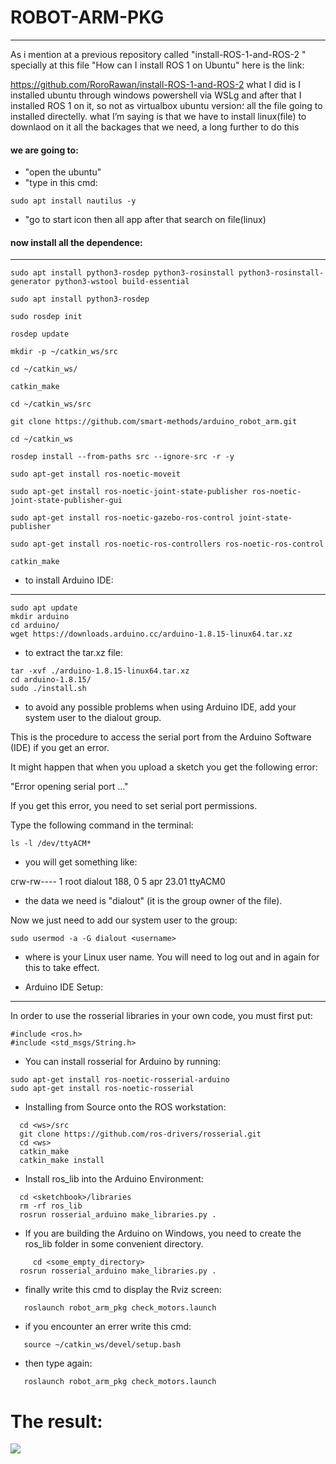 # ROBOT-ARM-PKG

__________________________________________________________________

As i mention at a previous repository called "install-ROS-1-and-ROS-2
" specially at this file "How can I install ROS 1 on Ubuntu" here is the link:

https://github.com/RoroRawan/install-ROS-1-and-ROS-2 what I did is I installed ubuntu through windows powershell via WSLg and after that I installed ROS 1 on it, so not as virtualbox ubuntu version؛ all the file going to installed directelly. what I’m saying is that we have to install linux(file) to downlaod on it all the backages that we need, a long further to do this
#### we are going to:

* "open the ubuntu"
* "type in this cmd:

```
sudo apt install nautilus -y
```

* "go to start icon then all app after that
search on file(linux)

#### now install all the dependence:

_________________________________________________

```
sudo apt install python3-rosdep python3-rosinstall python3-rosinstall-generator python3-wstool build-essential

sudo apt install python3-rosdep

sudo rosdep init

rosdep update

mkdir -p ~/catkin_ws/src

cd ~/catkin_ws/

catkin_make

cd ~/catkin_ws/src

git clone https://github.com/smart-methods/arduino_robot_arm.git 

cd ~/catkin_ws
```
```
rosdep install --from-paths src --ignore-src -r -y

sudo apt-get install ros-noetic-moveit

sudo apt-get install ros-noetic-joint-state-publisher ros-noetic-joint-state-publisher-gui

sudo apt-get install ros-noetic-gazebo-ros-control joint-state-publisher

sudo apt-get install ros-noetic-ros-controllers ros-noetic-ros-control

catkin_make
```

* to install Arduino IDE:

______________________________________________

```
sudo apt update
mkdir arduino
cd arduino/
wget https://downloads.arduino.cc/arduino-1.8.15-linux64.tar.xz
```
  * to extract the tar.xz file:
```
tar -xvf ./arduino-1.8.15-linux64.tar.xz
cd arduino-1.8.15/
sudo ./install.sh
```
* to avoid any possible problems when using Arduino IDE, add your system user to the dialout group.

This is the procedure to access the serial port from the Arduino Software (IDE) if you get an error.

It might happen that when you upload a sketch you get the following error:

"Error opening serial port ..." 

If you get this error, you need to set serial port permissions.

Type the following command in the terminal:

```
ls -l /dev/ttyACM*
```
* you will get something like:

crw-rw---- 1 root dialout 188, 0 5 apr 23.01 ttyACM0

* the data we need is "dialout" (it is the group owner of the file).

Now we just need to add our system user to the group:
```
sudo usermod -a -G dialout <username>
```
* where <username> is your Linux user name. You will need to log out and in again for this to take effect.
  
* Arduino IDE Setup:
   
________________________________________________

In order to use the rosserial libraries in your own code, you must first put:
   
```
#include <ros.h>
#include <std_msgs/String.h>
```
* You can install rosserial for Arduino by running:

```
sudo apt-get install ros-noetic-rosserial-arduino
sudo apt-get install ros-noetic-rosserial
```
* Installing from Source onto the ROS workstation: 
   
```
  cd <ws>/src
  git clone https://github.com/ros-drivers/rosserial.git
  cd <ws>
  catkin_make
  catkin_make install
```
   
* Install ros_lib into the Arduino Environment:
   
```
  cd <sketchbook>/libraries
  rm -rf ros_lib
  rosrun rosserial_arduino make_libraries.py .
```
* If you are building the Arduino on Windows, you need to create the ros_lib folder in some convenient directory.
```
     cd <some_empty_directory>
  rosrun rosserial_arduino make_libraries.py .
```
* finally write this cmd to display the Rviz screen:

```
   roslaunch robot_arm_pkg check_motors.launch
```
   
* if you encounter an errer write this cmd:
   
```
   source ~/catkin_ws/devel/setup.bash
```
   
* then type again:
   
```
   roslaunch robot_arm_pkg check_motors.launch
```

# The result:

<img src="https://user-images.githubusercontent.com/108183830/182262904-f7d1e7fe-2c46-4cf4-9814-f467e1c62dd8.jpg">

